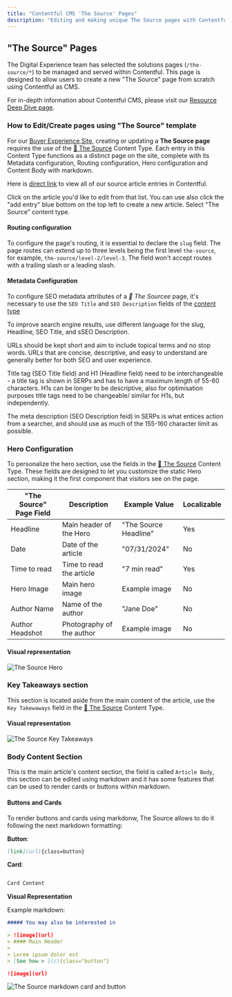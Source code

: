 ```yaml
---
title: "Contentful CMS 'The Source' Pages"
description: "Editing and making unique The Source pages with Contentful and custom components from Buyer Experience"
---
```


## "The Source" Pages

The Digital Experience team has selected the solutions pages (`/the-source/*`) to be managed and served within Contentful. This page is designed to allow users to create a new "The Source" page from scratch using Contentful as CMS.

For in-depth information about Contentful CMS, please visit our [Resource Deep Dive page](/handbook/marketing/digital-experience/contentful-cms/#resource-deep-dive).

### How to Edit/Create pages using "The Source" template

For our [Buyer Experience Site](https://gitlab.com/gitlab-com/marketing/digital-experience/buyer-experience/), creating or updating a **The Source page** requires the use of the [📄 The Source](https://app.contentful.com/spaces/xz1dnu24egyd/environments/master/content_types/article/fields) Content Type.
Each entry in this Content Type functions as a distinct page on the site, complete with its Metadata configuration, Routing configuration, Hero configuration and Content Body with markdown.

Here is [direct link](https://app.contentful.com/spaces/xz1dnu24egyd/environments/master/views/entries?searchText=&contentTypeId=&contentTypeIds=article&displayedFieldIds=contentType&displayedFieldIds=updatedAt&displayedFieldIds=author&order.direction=descending&order.fieldId=updatedAt&filters=) to view all of our source article entries in Contentful.

Click on the article you'd like to edit from that list. You can use also click the "add entry" blue bottom on the top left to create a new article. Select "The Source" content type.

#### Routing configuration

To configure the page's routing, it is essential to declare the `slug` field. The page routes can extend up to three levels being the first level `the-source`, for example, `the-source/level-2/level-3`.
The field won't accept routes with a trailing slash or a leading slash.

#### Metadata Configuration

To configure SEO metadata attributes of a *📄 The Sourcee* page, it's necessary to use the `SEO Title` and `SEO Description` fields of the [content type](https://app.contentful.com/spaces/xz1dnu24egyd/environments/master/content_types/article/fields)

To improve search engine results, use different language for the slug, Headline, SEO Title, and sSEO Description.

URLs should be kept short and aim to include topical terms and no stop words. URLs that are concise, descriptive, and easy to understand are generally better for both SEO and user experience.

Title tag (SEO Title field) and H1 (Headline field) need to be interchangeable - a title tag is shown in SERPs and has to have a maximum length of 55-60 characters. H1s can be longer to be descriptive, also for optimisation purposes title tags need to be changeable/ similar for H1s, but independently.

The meta description (SEO Description feid) in SERPs is what entices action from a searcher, and should use as much of the 155-160 character limit as possible.

### Hero Configuration

To personalize the hero section, use the fields in the [📄 The Source](https://app.contentful.com/spaces/xz1dnu24egyd/environments/master/content_types/customPage/fields) Content Type. These fields are designed to let you customize the static Hero section, making it the first component that visitors see on the page.

| "The Source" Page Field | Description | Example Value | Localizable |
|-------------------|-------------|---------------|------|
| Headline | Main header of the Hero | "The Source Headline" | Yes |
| Date | Date of the article | "07/31/2024" | No |
| Time to read | Time to read the article | "7 min read" | Yes |
| Hero Image | Main hero image | Example image | No |
| Author Name | Name of the author | "Jane Doe" | No |
| Author Headshot | Photography of the author | Example image | No |

#### Visual representation

![The Source Hero](/images/handbook/contentful/the-source-hero.png)

### Key Takeaways section

This section is located aside from the main content of the article, use the `Key Takewaways` field in the [📄 The Source](https://app.contentful.com/spaces/xz1dnu24egyd/environments/master/content_types/customPage/fields) Content Type.

#### Visual representation

![The Source Key Takeaways](/images/handbook/contentful/the-source-hero.png)

### Body Content Section

This is the main article's content section, the field is called `Article Body`, this section can be edited using markdown and it has some features that can be used to render cards or buttons within markdown.

#### Buttons and Cards

To render buttons and cards using markdonw, The Source allows to do it following the next markdown formatting:

**Button**:

````markdown
[link](url){class=button}
````

**Card**:

````markdown

Card Content

````

**Visual Representation**

Example markdown:

````markdown
##### You may also be interested in

> ![image](url)
> #### Main Header
>
> Lorem ipsum dolor est
> [See how > ](/){class="button"}

![image](url)

````

![The Source markdown card and button ](/images/handbook/contentful/the-source-hero.png)
